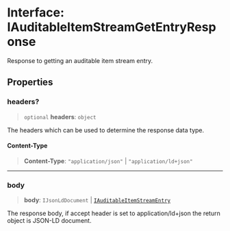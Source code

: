 # Interface: IAuditableItemStreamGetEntryResponse

Response to getting an auditable item stream entry.

## Properties

### headers?

> `optional` **headers**: `object`

The headers which can be used to determine the response data type.

#### Content-Type

> **Content-Type**: `"application/json"` \| `"application/ld+json"`

***

### body

> **body**: `IJsonLdDocument` \| [`IAuditableItemStreamEntry`](IAuditableItemStreamEntry.md)

The response body, if accept header is set to application/ld+json the return object is JSON-LD document.

